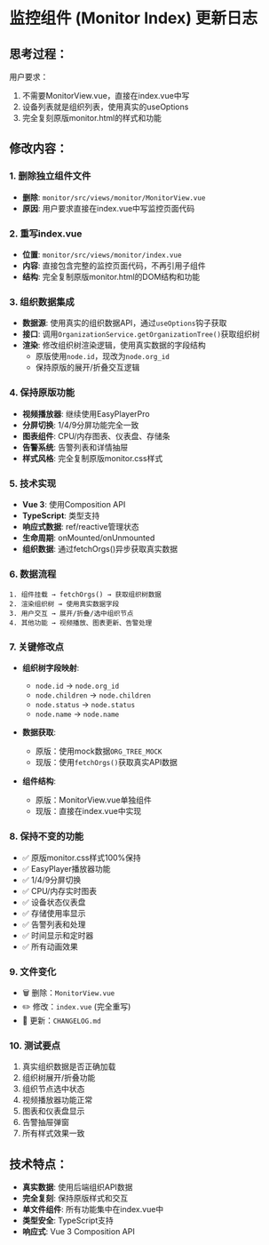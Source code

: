 # 监控组件 (Monitor Index) 更新日志

## 思考过程：

用户要求：

1. 不需要MonitorView.vue，直接在index.vue中写
2. 设备列表就是组织列表，使用真实的useOptions
3. 完全复刻原版monitor.html的样式和功能

## 修改内容：

### 1. 删除独立组件文件

- **删除**: `monitor/src/views/monitor/MonitorView.vue`
- **原因**: 用户要求直接在index.vue中写监控页面代码

### 2. 重写index.vue

- **位置**: `monitor/src/views/monitor/index.vue`
- **内容**: 直接包含完整的监控页面代码，不再引用子组件
- **结构**: 完全复制原版monitor.html的DOM结构和功能

### 3. 组织数据集成

- **数据源**: 使用真实的组织数据API，通过`useOptions`钩子获取
- **接口**: 调用`OrganizationService.getOrganizationTree()`获取组织树
- **渲染**: 修改组织树渲染逻辑，使用真实数据的字段结构
  - 原版使用`node.id`，现改为`node.org_id`
  - 保持原版的展开/折叠交互逻辑

### 4. 保持原版功能

- **视频播放器**: 继续使用EasyPlayerPro
- **分屏切换**: 1/4/9分屏功能完全一致
- **图表组件**: CPU/内存图表、仪表盘、存储条
- **告警系统**: 告警列表和详情抽屉
- **样式风格**: 完全复制原版monitor.css样式

### 5. 技术实现

- **Vue 3**: 使用Composition API
- **TypeScript**: 类型支持
- **响应式数据**: ref/reactive管理状态
- **生命周期**: onMounted/onUnmounted
- **组织数据**: 通过fetchOrgs()异步获取真实数据

### 6. 数据流程

```
1. 组件挂载 → fetchOrgs() → 获取组织树数据
2. 渲染组织树 → 使用真实数据字段
3. 用户交互 → 展开/折叠/选中组织节点
4. 其他功能 → 视频播放、图表更新、告警处理
```

### 7. 关键修改点

- **组织树字段映射**:
  - `node.id` → `node.org_id`
  - `node.children` → `node.children`
  - `node.status` → `node.status`
  - `node.name` → `node.name`

- **数据获取**:
  - 原版：使用mock数据`ORG_TREE_MOCK`
  - 现版：使用`fetchOrgs()`获取真实API数据

- **组件结构**:
  - 原版：MonitorView.vue单独组件
  - 现版：直接在index.vue中实现

### 8. 保持不变的功能

- ✅ 原版monitor.css样式100%保持
- ✅ EasyPlayer播放器功能
- ✅ 1/4/9分屏切换
- ✅ CPU/内存实时图表
- ✅ 设备状态仪表盘
- ✅ 存储使用率显示
- ✅ 告警列表和处理
- ✅ 时间显示和定时器
- ✅ 所有动画效果

### 9. 文件变化

- 🗑️ 删除：`MonitorView.vue`
- ✏️ 修改：`index.vue` (完全重写)
- 📝 更新：`CHANGELOG.md`

### 10. 测试要点

1. 真实组织数据是否正确加载
2. 组织树展开/折叠功能
3. 组织节点选中状态
4. 视频播放器功能正常
5. 图表和仪表盘显示
6. 告警抽屉弹窗
7. 所有样式效果一致

## 技术特点：

- **真实数据**: 使用后端组织API数据
- **完全复刻**: 保持原版样式和交互
- **单文件组件**: 所有功能集中在index.vue中
- **类型安全**: TypeScript支持
- **响应式**: Vue 3 Composition API
